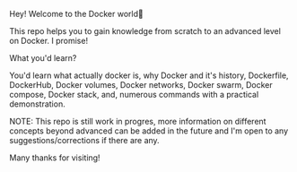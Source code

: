 Hey! Welcome to the Docker world👋

This repo helps you to gain knowledge from scratch to an advanced level on Docker. I promise!

What you'd learn?

You'd learn what actually docker is, why Docker and it's history, Dockerfile, DockerHub, Docker volumes, Docker networks, Docker swarm, Docker compose, Docker stack, and, numerous commands with a practical demonstration.

NOTE: This repo is still work in progres, more information on different concepts beyond advanced can be added in the future and I'm open to any suggestions/corrections if there are any.

Many thanks for visiting!
